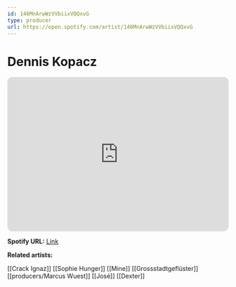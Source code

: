 ```yaml
---
id: 146MnArwWzVVbiixVQQxvG
type: producer
url: https://open.spotify.com/artist/146MnArwWzVVbiixVQQxvG
---
```

# Dennis Kopacz

<iframe style="border-radius:12px" src="https://open.spotify.com/embed/artist/146MnArwWzVVbiixVQQxvG" width="100%" height="352" frameBorder="0" allowfullscreen="" allow="autoplay; clipboard-write; encrypted-media; fullscreen; picture-in-picture" loading="lazy"></iframe>

**Spotify URL:** [Link](https://open.spotify.com/artist/146MnArwWzVVbiixVQQxvG)

**Related artists:**

[[Crack Ignaz]]
[[Sophie Hunger]]
[[Mine]]
[[Grossstadtgeflüster]]
[[producers/Marcus Wuest]]
[[José]]
[[Dexter]]
